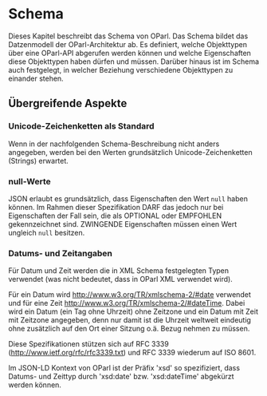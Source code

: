 Schema
======

Dieses Kapitel beschreibt das Schema von OParl. Das Schema bildet das
Datzenmodell der OParl-Architektur ab. Es definiert, welche Objekttypen
über eine OParl-API abgerufen werden können und welche Eigenschaften
diese Objekttypen haben dürfen und müssen. Darüber hinaus ist im Schema
auch festgelegt, in welcher Beziehung verschiedene Objekttypen zu
einander stehen.


Übergreifende Aspekte
---------------------

### Unicode-Zeichenketten als Standard

Wenn in der nachfolgenden Schema-Beschreibung nicht anders angegeben, werden bei
den Werten grundsätzlich Unicode-Zeichenketten (Strings) erwartet.

### null-Werte

JSON erlaubt es grundsätzlich, dass Eigenschaften den Wert `null` haben können.
Im Rahmen dieser Spezifikation DARF das jedoch nur bei Eigenschaften der Fall sein,
die als OPTIONAL oder EMPFOHLEN gekennzeichnet sind. ZWINGENDE Eigenschaften müssen
einen Wert ungleich `null` besitzen.

### Datums- und Zeitangaben

Für Datum und Zeit werden die in XML Schema festgelegten Typen verwendet (was nicht bedeutet, dass in OParl XML verwendet wird).

Für ein Datum wird http://www.w3.org/TR/xmlschema-2/#date verwendet und für eine Zeit http://www.w3.org/TR/xmlschema-2/#dateTime. Dabei wird ein Datum (ein Tag ohne Uhrzeit) ohne Zeitzone und ein Datum mit Zeit mit Zeitzone angegeben, denn nur damit ist die Uhrzeit weltweit eindeutig ohne zusätzlich auf den Ort einer Sitzung o.ä. Bezug nehmen zu müssen.

Diese Spezifikationen stützen sich auf RFC 3339 (http://www.ietf.org/rfc/rfc3339.txt) und RFC 3339 wiederum auf ISO 8601.

Im JSON-LD Kontext von OParl ist der Präfix 'xsd' so spezifiziert, dass Datums- und Zeittyp durch 'xsd:date' bzw. 'xsd:dateTime' abgekürzt werden können.
